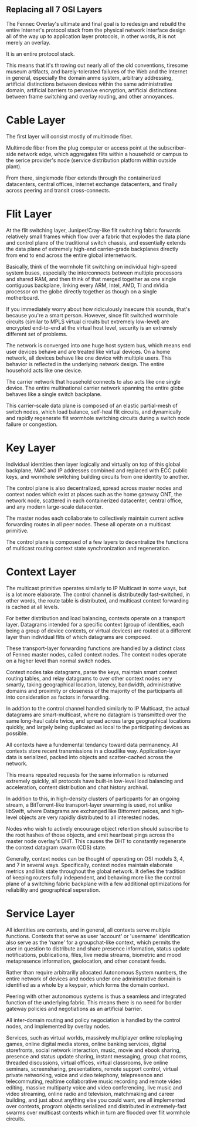 Replacing all 7 OSI Layers
--------------------------

The Fennec Overlay's ultimate and final goal is to redesign and rebuild the entire Internet's
protocol stack from the physical network interface design all of the way up to 
application layer protocols, in other words, it is not merely an overlay.

It is an entire protocol stack.

This means that it's throwing out nearly all of the old conventions, tiresome museum artifacts, and 
barely-tolerated failures of the Web and the Internet in general, especially the domain anme system, 
arbitrary addressing, artificial distinctions between devices within the same administrative domain, 
artificial barriers to pervasive encryption, artificial distinctions between frame switching and overlay
routing, and other annoyances.


Cable Layer
===========

The first layer will consist mostly of multimode fiber. 

Multimode fiber from the plug computer or access
point at the subscriber-side network edge, which aggregates flits within a household or campus to 
the serice provider's node (service distribution platform within outside plant). 

From there, singlemode fiber extends through the containerized datacenters, central offices, internet exchange 
datacenters, and finally across peering and transit cross-connects.


Flit Layer
==========

At the flit switching layer, Juniper/Cray-like flit switching fabric forwards relatively small frames 
which flow over a fabric that explodes the data plane and control plane of the traditional switch chassis, 
and essentially extends the data plane of extremely high-end carrier-grade backplanes 
directly from end to end across the entire global internetwork. 

Basically, think of the wormhole flit switching on individual high-speed system buses, especially 
the interconnects between multiple processors and shared RAM, and then think of that merged together
as one single contiguous backplane, linking every ARM, Intel, AMD, TI and nVidia processor on the globe
directly together as though on a single motherboard.

If you immediately worry about how ridiculously insecure this sounds, that's because you're a smart person. 
However, since flit switched wormhole circuits (similar to MPLS virtual circuits but extremely low-level)
are encrypted end-to-end at the virtual host level, security is an extremely different set of problems.

The network is converged into one huge host system bus, which means end user devices behave and are treated 
like virtual devices. On a home network, all devices behave like one device with multiple users. This
behavior is reflected in the underlying network design. The entire household acts like one device.

The carrier network that household connects to also acts like one single device. The entire multinational
carrier network spanning the entire globe behaves like a single switch backplane.

This carrier-scale data plane is composed of an elastic partial-mesh of switch nodes, which load balance, 
self-heal flit circuits, and dynamically and rapidly regenerate flit wormhole switching circuits during a 
switch node failure or congestion.


Key Layer
=========

Individual identities then layer logically and virtually on top of this global backplane, MAC and IP 
addresses combined and replaced with ECC public keys, and wormhole switching building circuits 
from one identity to another.

The control plane is also decentralized, spread across master nodes and context nodes which exist at places such as 
the home gateway ONT, the network node, scattered in each containerized datacenter, central office, 
and any modern large-scale datacenter. 

The master nodes each collaborate to collectively maintain current active forwarding routes 
in all peer nodes. These all operate on a multicast primitive.

The control plane is composed of a few layers to decentralize the functions of multicast routing context
state synchronization and regeneration.


Context Layer
=============

The multicast primitive operates similarly to IP Multicast in some ways, but is a lot more elaborate. 
The control channel is distributedly fast-switched, in other words, the route table is distributed, and
multicast context forwarding is cached at all levels.

For better distribution and load balancing, contexts operate on a transport layer. Datagrams intended 
for a specific context (group of identities, each being a group of device contexts, or virtual devices)
are routed at a different layer than individual flits of which datagrams are composed.

These transport-layer forwarding functions are handled by a distinct class of Fennec master nodes, called 
context nodes. The context nodes operate on a higher level than normal switch nodes.

Context nodes take datagrams, parse the keys, maintain smart context routing tables, and relay datagrams
to over other context nodes very smartly, taking geographical location, latency, bandwidth, administrative domains
and proximity or closeness of the majority of the participants all into consideration as factors in forwarding.

In addtion to the control channel handled similarly to IP Multicast, the actual datagrams are smart-multicast, 
where no datagram is transmitted over the same long-haul cable twice, and spread across large geographical
locations quickly, and largely being duplicated as local to the participating devices as possible.

All contexts have a fundemental tendancy toward data permanency. All contexts store recent transmissions in a 
cloudlike way. Application-layer data is serialized, packed into objects and scatter-cached across the network.

This means repeated requests for the same information is returned extremely quickly, all protocols have 
built-in low-level load balancing and acceleration, content distribution and chat history archival.

In addition to this, in high-density clusters of particpants for an ongoing stream, a BitTorrent-like 
transport-layer swarming is used, not unlike libSwift, where Datagrams are exchanged like Bittorrent peices, and 
high-level objects are very rapidly distributed to all interested nodes. 

Nodes who wish to actively encourage object retention should subscribe to the root hashes of those objects, and 
emit heartbeat pings across the master node overlay's DHT. This causes the DHT to constantly regenerate the
context datagram swarm (CDS) state.

Generally, context nodes can be thought of operating on OSI models 3, 4, and 7 in several ways. Specifically, 
context nodes maintain elaborate metrics and link state throughout the global network. It defies the 
tradition of keeping routers fully independent, and behaving more like the control plane of a switching fabric
backplane with a few additional optimizations for reliability and geographical seperation.


Service Layer
=============

All identities are contexts, and in general, all contexts serve multiple functions. Contexts that serve as
user 'account' or 'username' identification also serve as the 'name' for a groupchat-like context, which permits 
the user in question to distribute and share presence information, status update notifications, publications, 
files, live media streams, biometric and mood metapresence information, geolocation, and other constant feeds.

Rather than require arbitrarilly allocated Autonomous System numbers, the entire network of devices and nodes 
under one administrative domain is identified as a whole by a keypair, which forms the domain context.

Peering with other autonomous systems is thus a seamless and integrated function of the underlying fabric.
This means there is no need for border gateway policies and negotiations as an artificial barrier.

All inter-domain routing and policy negociation is handled by the control nodes, and implemented by 
overlay nodes.

Services, such as virtual worlds, massively multiplayer online roleplaying games, online digital media stores, 
online banking services, digital storefronts, social network interaction, music, movie and ebook sharing, 
presence and status update sharing, instant messaging, group chat rooms, threaded discussions, virtual offices, 
virtual classrooms, live online seminars, screensharing, presentations, remote support control, virtual 
private networking, voice and video telephony, telepresence and telecommuting, realtime collaborative music
recording and remote video editing, massive multiparty voice and video conferencing, live music and video streaming, 
online radio and television, matchmaking and career building, and just about anything else you could want, 
are all implemented over contexts, program objects serialized and distributed in extremely-fast swarms over multicast
contexts which in turn are flooded over flit wormhole circuits.
